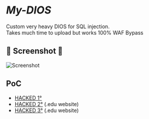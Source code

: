 # *My-DIOS*
Custom very heavy DIOS for SQL injection.<br>
Takes much time to upload but works 100% WAF Bypass 

## 📸 Screenshot 📸
![Screenshot](https://i.postimg.cc/xYSb0KvN/IMG-20230310-191611.jpg)

## PoC

* [HACKED 1°](https://tinyurl.com/uvtkpeha)
* [HACKED 2°](https://tinyurl.com/5edxfrjw) (.edu website)
* [HACKED 3°](https://t.ly/4FjZ) (.edu website)
